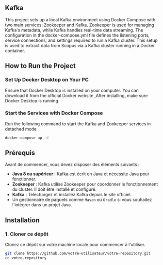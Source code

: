  
## Kafka

This project sets up a local Kafka environment using Docker Compose with two main services: Zookeeper and Kafka. Zookeeper is used for managing Kafka's metadata, while Kafka handles real-time data streaming. The configuration in the docker-compose.yml file defines the listening ports, service connections, and settings required to run a Kafka cluster. This setup is used to extract data from Scopus via a Kafka cluster running in a Docker container.

##  How to Run the Project

### Set Up Docker Desktop on Your PC
Ensure that Docker Desktop is installed on your computer. You can download it from the official Docker website ,After installing, make sure Docker Desktop is running.
### Start the Services with Docker Compose

Run the following command to start the Kafka and Zookeeper services in detached mode
 ```bash
docker-compose up -d
```

## Prérequis

Avant de commencer, vous devez disposer des éléments suivants :

- **Java 8 ou supérieur** : Kafka est écrit en Java et nécessite Java pour fonctionner.
- **Zookeeper** : Kafka utilise Zookeeper pour coordonner le fonctionnement du cluster. Il doit être installé et configuré.
- **Kafka** : Téléchargez et installez Kafka depuis le site officiel.
- Un gestionnaire de paquets comme `Maven` ou `Gradle` si vous souhaitez l'intégrer dans un projet Java.

## Installation

### 1. Cloner ce dépôt

Clonez ce dépôt sur votre machine locale pour commencer à l'utiliser.

```bash
git clone https://github.com/votre-utilisateur/votre-repository.git
cd votre-repository
